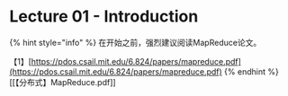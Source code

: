 # Lecture 01 - Introduction

{% hint style="info" %}
在开始之前，强烈建议阅读MapReduce论文。

【1】[https://pdos.csail.mit.edu/6.824/papers/mapreduce.pdf](https://pdos.csail.mit.edu/6.824/papers/mapreduce.pdf)
{% endhint %}
[[【分布式】MapReduce.pdf]]
